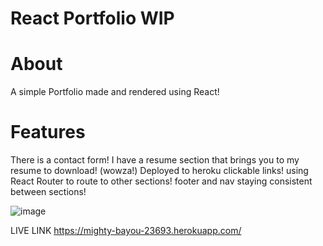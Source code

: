 # React Portfolio WIP

# About

A simple Portfolio made and rendered using React!

# Features

There is a contact form!
I have a resume section that brings you to my resume to download! (wowza!)
Deployed to heroku
clickable links!
using React Router to route to other sections!
footer and nav staying consistent between sections!



![image](https://user-images.githubusercontent.com/82243498/133869351-eafb455b-e77a-4f1a-9c2d-66f8ad53ff0c.png)


LIVE LINK https://mighty-bayou-23693.herokuapp.com/
